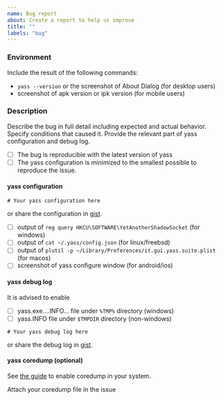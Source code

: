 ```yaml
---
name: Bug report
about: Create a report to help us improve
title: ""
labels: "bug"
---
```


### Environment

Include the result of the following commands:
  - `yass --version` or the screenshot of About Dialog (for desktop users)
  - screenshot of apk version or ipk version (for mobile users)

### Description

Describe the bug in full detail including expected and actual behavior.
Specify conditions that caused it. Provide the relevant part of yass
configuration and debug log.

- [ ] The bug is reproducible with the latest version of yass
- [ ] The yass configuration is minimized to the smallest possible
to reproduce the issue.

#### yass configuration

```
# Your yass configuration here
```
or share the configuration in [gist](https://gist.github.com/).

- [ ] output of `reg query HKCU\SOFTWARE\YetAnotherShadowSocket` (for windows)
- [ ] output of `cat ~/.yass/config.json` (for linux/freebsd)
- [ ] output of `plutil -p ~/Library/Preferences/it.gui.yass.suite.plist` (for macos)
- [ ] screenshot of yass configure window (for android/ios)

#### yass debug log

It is advised to enable

- [ ] yass.exe....INFO... file under `%TMP%` directory (windows)
- [ ] yass.INFO file under `$TMPDIR` directory (non-windows)
```
# Your yass debug log here
```
or share the debug log in [gist](https://gist.github.com/).

#### yass coredump (optional)

See [the guide](https://github.com/Chilledheart/yass/wiki/Debug-Guide#check-coredump) to enable coredump in your system.

Attach your coredump file in the issue
